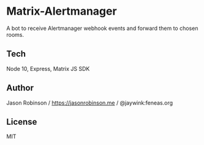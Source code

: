 # Matrix-Alertmanager

A bot to receive Alertmanager webhook events and forward them to chosen rooms.

## Tech

Node 10, Express, Matrix JS SDK

## Author

Jason Robinson / https://jasonrobinson.me / @jaywink:feneas.org

## License

MIT
